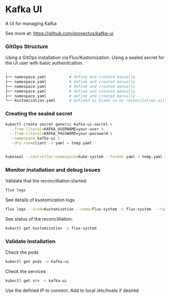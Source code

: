 # Kafka UI
A UI for managing Kafka

See more at:  https://github.com/provectus/kafka-ui


### GitOps Structure
Using a GitOps installation via Flux/Kustomization.  Using a sealed secret for the UI user with basic authentication.

```bash
.
├── namespace.yaml          # define and created manually
├── namespace.yaml          # define and created manually
├── namespace.yaml          # define and created manually
├── namespace.yaml          # define and created manually
├── namespace.yaml          # define and created manually
└── kustomization.yaml      # defined as blank so no reconcilation will happen
```

### Creating the sealed secret

```bash
kubectl create secret generic kafka-ui-secret \
  --from-literal=KAFKA_USERNAME=your-user \
  --from-literal=KAFKA_PASSWORD=your-password \
  --namespace kafka-ui \
  --dry-run=client -o yaml > temp.yaml


kubeseal --controller-namespace=kube-system --format yaml < temp.yaml > secret.yaml

```

### Monitor installation and debug issues
Validate that the reconcilliation started:
```bash
flux logs
```

See details of kustomization logs
```bash
flux logs --kind=Kustomization --name=flux-system -n flux-system  --tail=10
```

See status of the reconcilliation:
```bash
kubectl get kustomization -n flux-system
```


### Validate Installation
Check the pods
```bash
kubectl get pods -n kafka-ui
```

Check the services
```bash
kubectl get srv -n kafka-ui
```

Use the defined IP to connect.  Add to local /etc/hosts if desired

